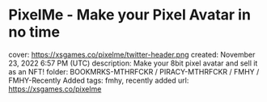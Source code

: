 # PixelMe - Make your Pixel Avatar in no time

cover: https://xsgames.co/pixelme/twitter-header.png
created: November 23, 2022 6:57 PM (UTC)
description: Make your 8bit pixel avatar and sell it as an NFT!
folder: BOOKMRKS-MTHRFCKR / PIRACY-MTHRFCKR / FMHY / FMHY-Recently Added
tags: fmhy, recently added
url: https://xsgames.co/pixelme